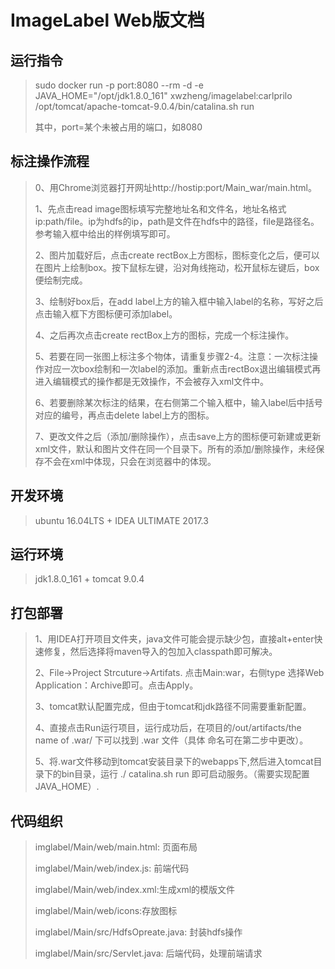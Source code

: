 # ImageLabel Web版文档
## 运行指令

>sudo docker run -p port:8080  --rm -d -e JAVA_HOME="/opt/jdk1.8.0_161" xwzheng/imagelabel:carlprilo /opt/tomcat/apache-tomcat-9.0.4/bin/catalina.sh run
>
>其中，port=某个未被占用的端口，如8080

## 标注操作流程
>0、用Chrome浏览器打开网址http://hostip:port/Main_war/main.html。 
>
>1、先点击read image图标填写完整地址名和文件名，地址名格式 ip:path/file。ip为hdfs的ip，path是文件在hdfs中的路径，file是路径名。参考输入框中给出的样例填写即可。 
>
>2、图片加载好后，点击create rectBox上方图标，图标变化之后，便可以在图片上绘制box。按下鼠标左键，沿对角线拖动，松开鼠标左键后，box便绘制完成。
>
>3、绘制好box后，在add label上方的输入框中输入label的名称，写好之后点击输入框下方图标便可添加label。
>
>4、之后再次点击create rectBox上方的图标，完成一个标注操作。
>
>5、若要在同一张图上标注多个物体，请重复步骤2-4。注意：一次标注操作对应一次box绘制和一次label的添加。重新点击rectBox退出编辑模式再进入编辑模式的操作都是无效操作，不会被存入xml文件中。
>
>6、若要删除某次标注的结果，在右侧第二个输入框中，输入label后中括号对应的编号，再点击delete label上方的图标。
>
>7、更改文件之后（添加/删除操作），点击save上方的图标便可新建或更新xml文件，默认和图片文件在同一个目录下。所有的添加/删除操作，未经保存不会在xml中体现，只会在浏览器中的体现。
>
>

## 开发环境
>ubuntu 16.04LTS + IDEA ULTIMATE 2017.3

## 运行环境
>jdk1.8.0_161 + tomcat 9.0.4


## 打包部署
>1、用IDEA打开项目文件夹，java文件可能会提示缺少包，直接alt+enter快速修复，然后选择将maven导入的包加入classpath即可解决。
>
>2、File->Project Strcuture->Artifats. 点击Main:war，右侧type 选择Web Application：Archive即可。点击Apply。
>
>3、tomcat默认配置完成，但由于tomcat和jdk路径不同需要重新配置。
>
>4、直接点击Run运行项目，运行成功后，在项目的/out/artifacts/the name of .war/ 下可以找到 .war 文件（具体
>命名可在第二步中更改）。
>
>5、将.war文件移动到tomcat安装目录下的webapps下,然后进入tomcat目录下的bin目录，运行 ./
>catalina.sh run 即可启动服务。（需要实现配置JAVA_HOME）.


## 代码组织
>imglabel/Main/web/main.html: 页面布局
>
>imglabel/Main/web/index.js: 前端代码
>
>imglabel/Main/web/index.xml:生成xml的模版文件
>
>imglabel/Main/web/icons:存放图标
>
>imglabel/Main/src/HdfsOpreate.java: 封装hdfs操作
>
>imglabel/Main/src/Servlet.java: 后端代码，处理前端请求
>


